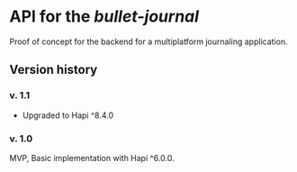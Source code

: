 # API for the *bullet-journal*

Proof of concept for the backend for a multiplatform journaling application.

## Version history

### v. 1.1

* Upgraded to Hapi ^8.4.0

### v. 1.0

MVP, Basic implementation with Hapi ^6.0.0.
